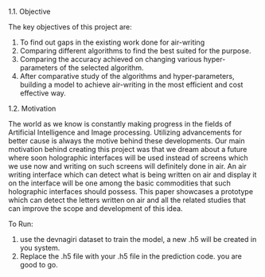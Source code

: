  
1.1.	Objective

The key objectives of this project are:
1.	To find out gaps in the existing work done for air-writing
2.	Comparing different algorithms to find the best suited for the purpose.
3.	Comparing the accuracy achieved on changing various hyper-parameters of the selected algorithm.
4.	After comparative study of the algorithms and hyper-parameters, building a model to achieve air-writing in the most efficient and cost effective way.

1.2.	Motivation

The world as we know is constantly making progress in the fields of Artificial Intelligence and Image processing. 
Utilizing advancements for better cause is always the motive behind these developments. 
Our main motivation behind creating this project was that we dream about a future where soon holographic interfaces will be used 
instead of screens which we use now and writing on such screens will definitely done in air. An air writing interface which can 
detect what is being written on air and display it on the interface will be one among the basic commodities that such holographic 
interfaces should possess. This paper showcases a prototype which can detect the letters written on air and all the related studies 
that can improve the scope and development of this idea.

To Run:
1) use the devnagiri dataset to train the model, a new .h5 will be created in you system.
2) Replace the .h5 file with your .h5 file in the prediction code.
you are good to go.
